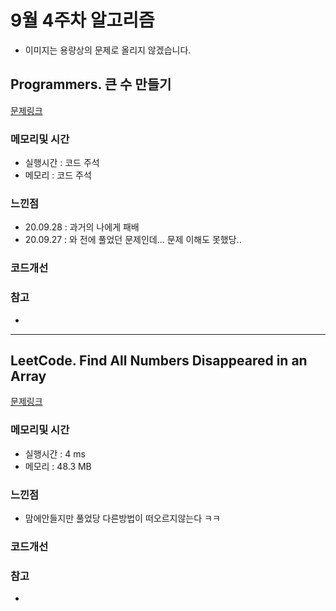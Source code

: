 # 9월 4주차 알고리즘

* 이미지는 용량상의 문제로 올리지 않겠습니다.

## Programmers. 큰 수 만들기 

[문제링크](https://programmers.co.kr/learn/courses/30/lessons/42883?language=java)

### 메모리및 시간
* 실행시간 : 코드 주석 
* 메모리 : 코드 주석 

### 느낀점
* 20.09.28 : 과거의 나에게 패배 
* 20.09.27 : 와 전에 풀었던 문제인데... 문제 이해도 못했당..

### 코드개선 


### 참고
*

---

## LeetCode. Find All Numbers Disappeared in an Array

[문제링크](https://leetcode.com/problems/find-all-numbers-disappeared-in-an-array/)

### 메모리및 시간
* 실행시간 : 4 ms
* 메모리 : 48.3 MB


### 느낀점
* 맘에안들지만 풀었당 다른방법이 떠오르지않는다 ㅋㅋ

### 코드개선 


### 참고
* 


